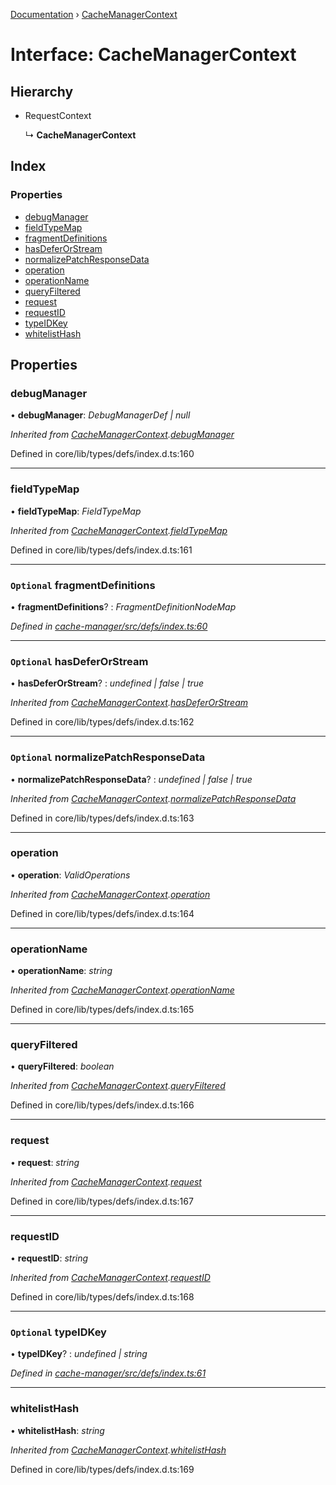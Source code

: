 [Documentation](../README.md) › [CacheManagerContext](cachemanagercontext.md)

# Interface: CacheManagerContext

## Hierarchy

* RequestContext

  ↳ **CacheManagerContext**

## Index

### Properties

* [debugManager](cachemanagercontext.md#debugmanager)
* [fieldTypeMap](cachemanagercontext.md#fieldtypemap)
* [fragmentDefinitions](cachemanagercontext.md#optional-fragmentdefinitions)
* [hasDeferOrStream](cachemanagercontext.md#optional-hasdeferorstream)
* [normalizePatchResponseData](cachemanagercontext.md#optional-normalizepatchresponsedata)
* [operation](cachemanagercontext.md#operation)
* [operationName](cachemanagercontext.md#operationname)
* [queryFiltered](cachemanagercontext.md#queryfiltered)
* [request](cachemanagercontext.md#request)
* [requestID](cachemanagercontext.md#requestid)
* [typeIDKey](cachemanagercontext.md#optional-typeidkey)
* [whitelistHash](cachemanagercontext.md#whitelisthash)

## Properties

###  debugManager

• **debugManager**: *DebugManagerDef | null*

*Inherited from [CacheManagerContext](cachemanagercontext.md).[debugManager](cachemanagercontext.md#debugmanager)*

Defined in core/lib/types/defs/index.d.ts:160

___

###  fieldTypeMap

• **fieldTypeMap**: *FieldTypeMap*

*Inherited from [CacheManagerContext](cachemanagercontext.md).[fieldTypeMap](cachemanagercontext.md#fieldtypemap)*

Defined in core/lib/types/defs/index.d.ts:161

___

### `Optional` fragmentDefinitions

• **fragmentDefinitions**? : *FragmentDefinitionNodeMap*

*Defined in [cache-manager/src/defs/index.ts:60](https://github.com/badbatch/graphql-box/blob/c1bd2514/packages/cache-manager/src/defs/index.ts#L60)*

___

### `Optional` hasDeferOrStream

• **hasDeferOrStream**? : *undefined | false | true*

*Inherited from [CacheManagerContext](cachemanagercontext.md).[hasDeferOrStream](cachemanagercontext.md#optional-hasdeferorstream)*

Defined in core/lib/types/defs/index.d.ts:162

___

### `Optional` normalizePatchResponseData

• **normalizePatchResponseData**? : *undefined | false | true*

*Inherited from [CacheManagerContext](cachemanagercontext.md).[normalizePatchResponseData](cachemanagercontext.md#optional-normalizepatchresponsedata)*

Defined in core/lib/types/defs/index.d.ts:163

___

###  operation

• **operation**: *ValidOperations*

*Inherited from [CacheManagerContext](cachemanagercontext.md).[operation](cachemanagercontext.md#operation)*

Defined in core/lib/types/defs/index.d.ts:164

___

###  operationName

• **operationName**: *string*

*Inherited from [CacheManagerContext](cachemanagercontext.md).[operationName](cachemanagercontext.md#operationname)*

Defined in core/lib/types/defs/index.d.ts:165

___

###  queryFiltered

• **queryFiltered**: *boolean*

*Inherited from [CacheManagerContext](cachemanagercontext.md).[queryFiltered](cachemanagercontext.md#queryfiltered)*

Defined in core/lib/types/defs/index.d.ts:166

___

###  request

• **request**: *string*

*Inherited from [CacheManagerContext](cachemanagercontext.md).[request](cachemanagercontext.md#request)*

Defined in core/lib/types/defs/index.d.ts:167

___

###  requestID

• **requestID**: *string*

*Inherited from [CacheManagerContext](cachemanagercontext.md).[requestID](cachemanagercontext.md#requestid)*

Defined in core/lib/types/defs/index.d.ts:168

___

### `Optional` typeIDKey

• **typeIDKey**? : *undefined | string*

*Defined in [cache-manager/src/defs/index.ts:61](https://github.com/badbatch/graphql-box/blob/c1bd2514/packages/cache-manager/src/defs/index.ts#L61)*

___

###  whitelistHash

• **whitelistHash**: *string*

*Inherited from [CacheManagerContext](cachemanagercontext.md).[whitelistHash](cachemanagercontext.md#whitelisthash)*

Defined in core/lib/types/defs/index.d.ts:169
